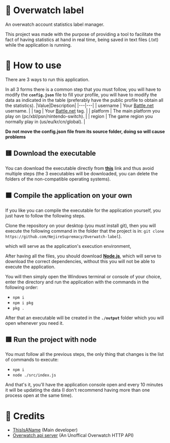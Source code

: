 # 🍁 Overwatch label
An overwatch account statistics label manager.

This project was made with the purpose of providing a tool to facilitate the fact of having statistics at hand in real time, being saved in text files (.txt) while the application is running.

# 🍂 How to use
There are 3 ways to run this application.

In all 3 forms there is a common step that you must follow, you will have to modify the **`config.json`** file to fill your profile, you will have to modify the data as indicated in the table (preferably have the public profile to obtain all the statistics).
|Value|Description|
|---|---|
| username | Your [Battle.net](https://battle.net/) username. |
| tag | Your [Battle.net](https://battle.net/) tag. |
| platform | The main platform you play on (pc/xbl/psn/nintendo-switch). |
| region | The game region you normally play in (us/eu/kr/cn/global). |

**Do not move the config.json file from its source folder, doing so will cause problems**

## 🟨 Download the executable
You can download the executable directly from [**this**](https://www.mediafire.com/file/y3p1lozbj7teu1h/Overwatch+label.rar/file) link and thus avoid multiple steps (the 3 executables will be downloaded, you can delete the folders of the non-compatible operating systems).

## 🟧 Compile the application on your own
If you like you can compile the executable for the application yourself, you just have to follow the following steps.

Clone the repository on your desktop (you must install git), then you will execute the following command in the folder that the project is in: `git clone https://github.com/NejireSupremacy/Overwatch-label`).

which will serve as the application's execution environment, 

After having all the files, you should download [**Node.js**](https://nodejs.org/), which will serve to download the correct dependencies, without this you will not be able to execute the application.

You will then simply open the Windows terminal or console of your choice, enter the directory and run the application with the commands in the following order:
- `npm i`
- `npm i pkg`
- `pkg .`

After that an executable will be created in the **`./output`** folder which you will open whenever you need it.

## 🟥 Run the project with node
You must follow all the previous steps, the only thing that changes is the list of commands to execute:

- `npm i`
- `node ./src/index.js`

And that's it, you'll have the application console open and every 10 minutes it will be updating the data (I don't recommend having more than one process open at the same time).

# 🍄 Credits

- [ThisIsAName](https://github.com/NejireSupremacy) (Main developer)
- [Overwatch api server](https://owapi.io/docs) (An Unoffical Overwatch HTTP API)
